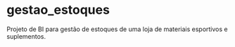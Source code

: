 # gestao_estoques
Projeto de BI para gestão de estoques de uma loja de materiais esportivos e suplementos.
